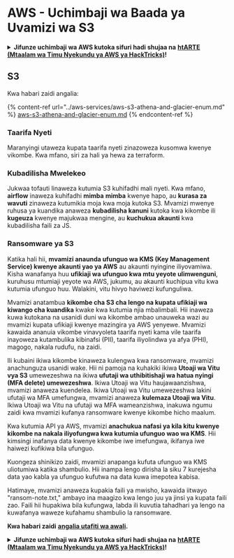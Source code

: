 # AWS - Uchimbaji wa Baada ya Uvamizi wa S3

<details>

<summary><strong>Jifunze uchimbaji wa AWS kutoka sifuri hadi shujaa na</strong> <a href="https://training.hacktricks.xyz/courses/arte"><strong>htARTE (Mtaalam wa Timu Nyekundu ya AWS ya HackTricks)</strong></a><strong>!</strong></summary>

Njia nyingine za kusaidia HackTricks:

* Ikiwa unataka kuona **kampuni yako ikitangazwa kwenye HackTricks** au **kupakua HackTricks kwa PDF** Angalia [**MIPANGO YA KUJIUNGA**](https://github.com/sponsors/carlospolop)!
* Pata [**bidhaa rasmi za PEASS & HackTricks**](https://peass.creator-spring.com)
* Gundua [**Familia ya PEASS**](https://opensea.io/collection/the-peass-family), mkusanyiko wetu wa [**NFTs**](https://opensea.io/collection/the-peass-family) za kipekee
* **Jiunge na** 💬 [**Kikundi cha Discord**](https://discord.gg/hRep4RUj7f) au kikundi cha [**telegram**](https://t.me/peass) au **tufuate** kwenye **Twitter** 🐦 [**@hacktricks_live**](https://twitter.com/hacktricks_live)**.**
* **Shiriki mbinu zako za uchimbaji kwa kuwasilisha PRs kwa** [**HackTricks**](https://github.com/carlospolop/hacktricks) na [**HackTricks Cloud**](https://github.com/carlospolop/hacktricks-cloud) repos za github.

</details>

## S3

Kwa habari zaidi angalia:

{% content-ref url="../aws-services/aws-s3-athena-and-glacier-enum.md" %}
[aws-s3-athena-and-glacier-enum.md](../aws-services/aws-s3-athena-and-glacier-enum.md)
{% endcontent-ref %}

### Taarifa Nyeti

Maranyingi utaweza kupata taarifa nyeti zinazoweza kusomwa kwenye vikombe. Kwa mfano, siri za hali ya hewa za terraform.

### Kubadilisha Mwelekeo

Jukwaa tofauti linaweza kutumia S3 kuhifadhi mali nyeti. Kwa mfano, **airflow** inaweza kuhifadhi **mimba** **mimba** kwenye hapo, au **kurasa za wavuti** zinaweza kutumikia moja kwa moja kutoka S3. Mvamizi mwenye ruhusa ya kuandika anaweza **kubadilisha kanuni** kutoka kwa kikombe ili **kugeuza** kwenye majukwaa mengine, au **kuchukua akaunti** kwa kubadilisha faili za JS.

### Ransomware ya S3

Katika hali hii, **mvamizi anaunda ufunguo wa KMS (Key Management Service) kwenye akaunti yao ya AWS** au akaunti nyingine iliyovamiwa. Kisha wanafanya huu **ufikiaji wa ufunguo kwa mtu yeyote ulimwenguni**, kuruhusu mtumiaji yeyote wa AWS, jukumu, au akaunti kuchipua vitu kwa kutumia ufunguo huu. Walakini, vitu hivyo haviwezi kufunguliwa.

Mvamizi anatambua **kikombe cha S3 cha lengo na kupata ufikiaji wa kiwango cha kuandika** kwake kwa kutumia njia mbalimbali. Hii inaweza kuwa kutokana na usanidi duni wa kikombe ambao unauweka wazi au mvamizi kupata ufikiaji kwenye mazingira ya AWS yenyewe. Mvamizi kawaida ananuia vikombe vinavyoleta taarifa nyeti kama vile taarifa inayoweza kutambulika kibinafsi (PII), taarifa iliyolindwa ya afya (PHI), magogo, nakala rudufu, na zaidi.

Ili kubaini ikiwa kikombe kinaweza kulengwa kwa ransomware, mvamizi anachunguza usanidi wake. Hii ni pamoja na kuhakiki ikiwa **Utoaji wa Vitu vya S3** umewezeshwa na ikiwa **ufutaji wa uthibitishaji wa hatua nyingi (MFA delete) umewezeshwa**. Ikiwa Utoaji wa Vitu haujawaanzishwa, mvamizi anaweza kuendelea. Ikiwa Utoaji wa Vitu umewezeshwa lakini ufutaji wa MFA umefungwa, mvamizi anaweza **kulemaza Utoaji wa Vitu**. Ikiwa Utoaji wa Vitu na ufutaji wa MFA wameanzishwa, inakuwa ngumu zaidi kwa mvamizi kufanya ransomware kwenye kikombe hicho maalum.

Kwa kutumia API ya AWS, mvamizi **anachukua nafasi ya kila kitu kwenye kikombe na nakala iliyofungwa kwa kutumia ufunguo wao wa KMS**. Hii kimsingi inafanya data kwenye kikombe iwe imefungwa, ikifanya iwe haiwezi kufikiwa bila ufunguo.

Kuongeza shinikizo zaidi, mvamizi anapanga kufuta ufunguo wa KMS uliotumiwa katika shambulio. Hii inampa lengo dirisha la siku 7 kurejesha data yao kabla ya ufunguo kufutwa na data kuwa imepotea kabisa.

Hatimaye, mvamizi anaweza kupakia faili ya mwisho, kawaida iitwayo "ransom-note.txt," ambayo ina maagizo kwa lengo juu ya jinsi ya kupata faili zao. Faili hii hupakiwa bila kufungwa, labda ili kuvutia tahadhari ya lengo na kuwafanya waweze kufahamu shambulio la ransomware.

**Kwa habari zaidi** [**angalia utafiti wa awali**](https://rhinosecuritylabs.com/aws/s3-ransomware-part-1-attack-vector/)**.**

<details>

<summary><strong>Jifunze uchimbaji wa AWS kutoka sifuri hadi shujaa na</strong> <a href="https://training.hacktricks.xyz/courses/arte"><strong>htARTE (Mtaalam wa Timu Nyekundu ya AWS ya HackTricks)</strong></a><strong>!</strong></summary>

Njia nyingine za kusaidia HackTricks:

* Ikiwa unataka kuona **kampuni yako ikitangazwa kwenye HackTricks** au **kupakua HackTricks kwa PDF** Angalia [**MIPANGO YA KUJIUNGA**](https://github.com/sponsors/carlospolop)!
* Pata [**bidhaa rasmi za PEASS & HackTricks**](https://peass.creator-spring.com)
* Gundua [**Familia ya PEASS**](https://opensea.io/collection/the-peass-family), mkusanyiko wetu wa [**NFTs**](https://opensea.io/collection/the-peass-family) za kipekee
* **Jiunge na** 💬 [**Kikundi cha Discord**](https://discord.gg/hRep4RUj7f) au kikundi cha [**telegram**](https://t.me/peass) au **tufuate** kwenye **Twitter** 🐦 [**@hacktricks_live**](https://twitter.com/hacktricks_live)**.**
* **Shiriki mbinu zako za uchimbaji kwa kuwasilisha PRs kwa** [**HackTricks**](https://github.com/carlospolop/hacktricks) na [**HackTricks Cloud**](https://github.com/carlospolop/hacktricks-cloud) repos za github.

</details>

